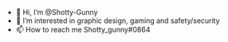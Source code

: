 - 👋 Hi, I’m @Shotty-Gunny
- 👀 I’m interested in graphic design, gaming and safety/security
- 📫 How to reach me Shotty_gunny#0864

<!---
Shotty-Gunny/Shotty-Gunny is a ✨ special ✨ repository because its `README.md` (this file) appears on your GitHub profile.
You can click the Preview link to take a look at your changes.
--->
